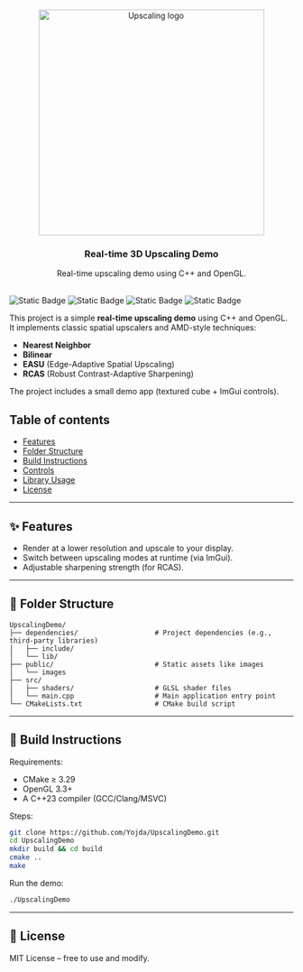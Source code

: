<p align="center">
<br>
  <img src="src/assets/fsr_image.gif" alt="Upscaling logo" width="400">
</p>

<h3 align="center">Real-time 3D Upscaling Demo</h3>

<p align="center">
  Real-time upscaling demo using C++ and OpenGL.
  <br>
  <br>
</p>

![Static Badge](https://img.shields.io/badge/school_project-brown)
![Static Badge](https://img.shields.io/badge/langage-C++-blue)
![Static Badge](https://img.shields.io/badge/API-OpenGL-blue)
![Static Badge](https://img.shields.io/badge/tool-CMake-green)

This project is a simple **real-time upscaling demo** using C++ and OpenGL.  
It implements classic spatial upscalers and AMD-style techniques:

- **Nearest Neighbor**
- **Bilinear**
- **EASU** (Edge-Adaptive Spatial Upscaling)
- **RCAS** (Robust Contrast-Adaptive Sharpening)

The project includes a small demo app (textured cube + ImGui controls).

## Table of contents

- [Features](#-features)
- [Folder Structure](#-folder-structure)
- [Build Instructions](#-build-instructions)
- [Controls](#-controls)
- [Library Usage](#-library-usage)
- [License](#-license)

---

## ✨ Features
- Render at a lower resolution and upscale to your display.
- Switch between upscaling modes at runtime (via ImGui).
- Adjustable sharpening strength (for RCAS).

---

## 📂 Folder Structure

```
UpscalingDemo/
├── dependencies/                   # Project dependencies (e.g., third-party libraries)
│   ├── include/                       
│   └── lib/               
├── public/                         # Static assets like images                       
│   └── images                      
├── src/
│   ├── shaders/                    # GLSL shader files
│   └── main.cpp                    # Main application entry point
└── CMakeLists.txt                  # CMake build script
```

---

## 🔧 Build Instructions

Requirements:
- CMake ≥ 3.29
- OpenGL 3.3+
- A C++23 compiler (GCC/Clang/MSVC)

Steps:

```bash
git clone https://github.com/Yojda/UpscalingDemo.git
cd UpscalingDemo
mkdir build && cd build
cmake ..
make
```

Run the demo:
```bash
./UpscalingDemo
```

---

## 📜 License

MIT License – free to use and modify.